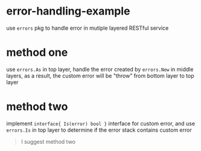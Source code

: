 # error-handling-example

use `errors` pkg to handle error in mutiple layered RESTful service


# method one
use `errors.As` in top layer, handle the error created by `errors.New` in middle layers, as a result, the custom error will be "throw" from bottom layer to top layer


# method two
implement `interface{ Is(error) bool }` interface for custom error, and use `errors.Is` in top layer to determine if the error stack contains custom error 

> I suggest method two
